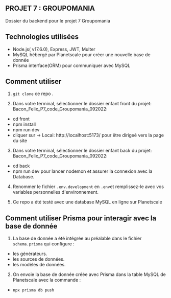 ## PROJET  7 : GROUPOMANIA

Dossier du backend pour le projet 7 Groupomania

## Technologies utilisées 

- Node.js( v17.6.0), Express, JWT, Multer
- MySQL hébergé par Planetscale pour créer une nouvelle base de donnée
- Prisma interface(ORM) pour communiquer avec MySQL 

## Comment utiliser 

1. `git clone` ce repo .

2. Dans votre terminal, sélectionner le dossier enfant front du projet: Bacon_Felix_P7_code_Groupomania_092022:
- cd front
- npm install 
- npm run dev
- cliquer sur -> Local:   http://localhost:5173/ pour être dirigeé vers la page du site

3. Dans votre terminal, sélectionner le dossier enfant back du projet: Bacon_Felix_P7_code_Groupomania_092022:
- cd back
- npm run dev pour lancer nodemon et assurer la connexion avec la Database.

4. Renommer le fichier `.env.development` en `.env`et remplissez-le avec vos variables personnelles d'environnement.

6. Ce repo a été testé avec une database MySQL en ligne sur Planetscale

## Comment utiliser Prisma pour interagir avec la base de donnée

1. La base de donnée a été intégrée au préalable dans le fichier `schema.prisma` qui configure : 
- les générateurs.
- les sources de données.
- les modèles de données.

2. On envoie la base de donnée créée avec Prisma dans la table MySQL de Planetscale avec la commande : 
- `npx prisma db push`